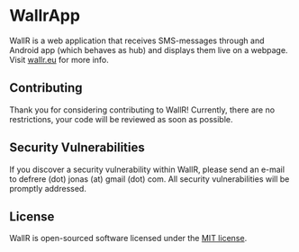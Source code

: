 # WallrApp
WallR is a web application that receives SMS-messages through and Android app (which behaves as hub) and displays them live on a webpage.
Visit [wallr.eu](https://wallr.eu) for more info.

## Contributing

Thank you for considering contributing to WallR! Currently, there are no restrictions, your code will be reviewed as soon as possible.

## Security Vulnerabilities

If you discover a security vulnerability within WallR, please send an e-mail to defrere (dot) jonas (at) gmail (dot) com. All security vulnerabilities will be promptly addressed.

## License

WallR is open-sourced software licensed under the [MIT license](http://opensource.org/licenses/MIT).
